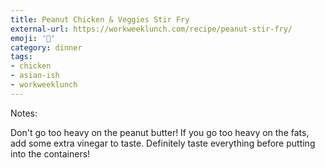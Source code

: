 ```yaml
---
title: Peanut Chicken & Veggies Stir Fry
external-url: https://workweeklunch.com/recipe/peanut-stir-fry/
emoji: '🥘'
category: dinner
tags:
- chicken
- asian-ish
- workweeklunch
---
```


Notes:

Don't go too heavy on the peanut butter! If you go too heavy on the fats, add some extra vinegar to taste. Definitely taste everything before putting into the containers!
